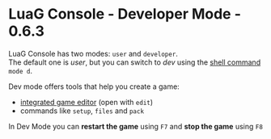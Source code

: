 # LuaG Console - Developer Mode - 0.6.3

LuaG Console has two modes: `user` and `developer`.\
The default one is *user*, but you can switch to *dev* using the [shell command](https://github.com/Vulcalien/LuaG-Console/wiki/Shell-and-Commands) `mode d`.

Dev mode offers tools that help you create a game:
- [integrated game editor](https://github.com/Vulcalien/LuaG-Console/wiki/Game-Editor) (open with `edit`)
- commands like `setup`, `files` and `pack`

In Dev Mode you can **restart the game** using `F7` and **stop the game** using `F8`
